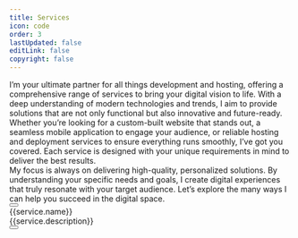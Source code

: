 ```yaml
---
title: Services
icon: code
order: 3
lastUpdated: false
editLink: false
copyright: false
---
```


<div class="flex flex-column gap-4 my-6">
  <div>I’m your ultimate partner for all things development and hosting, offering a comprehensive range of services to bring your digital vision to life. With a deep understanding of modern technologies and trends, I aim to provide solutions that are not only functional but also innovative and future-ready.
  </div>

  <div>
  Whether you’re looking for a custom-built website that stands out, a seamless mobile application to engage your audience, or reliable hosting and deployment services to ensure everything runs smoothly, I’ve got you covered. Each service is designed with your unique requirements in mind to deliver the best results.
  </div>

  <div>
  My focus is always on delivering high-quality, personalized solutions. By understanding your specific needs and goals, I create digital experiences that truly resonate with your target audience. Let’s explore the many ways I can help you succeed in the digital space.</div>
  <div>
        <a href="https://cal.com/stackseekers" size="large" color="deeppink" class="flex justify-content-center text-center no-underline mt-4"> 
            <Button label="Schedule Meeting" icon="pi pi-calendar-clock" severity="primary" />
        </a>
    </div>
</div>

<div class="grid my-4">
  <div class="surface-card shadow-1 m-2 p-4 col-12 border-round-2xl vp-feature-item" itemscope itemtype="https://schema.org/SoftwareApplication" v-for= "(service, index) in services" :id="service.code">
    <div class="text-4xl font-bold mb-4">
        <span itemprop="name">{{service.name}}</span>
    </div>
    <Image v-if="service.code" :src="`/img/service/${service.code}.jpeg`" class="" :alt="service.name" width="100%"/>
      <div class="mt-4 flex flex-column gap-2">
        <link itemprop="applicationCategory" :href="service.schema" />
        <div itemprop="name">{{service.description}}</div>
        <a href="mailto:jiwan.cse@gmail.com" size="large" color="deeppink" class="flex justify-content-center text-center no-underline mt-4"> 
          <Button label="Hire Now" icon="pi pi-briefcase" severity="primary" raised rounded />
        </a>
      </div>
  </div>
</div>

<script setup lang="ts">
const services = [
    {
        name: "Consulting and Support",
        code: "ConsultingAndTechnicalAdvisory",
        description: "Whether you're just starting your project or facing technical challenges, I'm here to provide expert guidance and support. I offer consulting services to help you make informed decisions and overcome any obstacles along the way."
    },
    {
        name: "Figma to Web",
        code: "FigmatoWeb",
        description: "Turn your Figma designs into fully functional, dynamic websites with my expertise. Leveraging the power of VueJS, ReactJS, and their robust ecosystems, I create innovative websites tailored precisely to your requirements. My solutions are fully customizable, ensuring they align perfectly with your vision, while remaining exceptionally lightweight for optimal performance."
    },
    {
        name: "E-commerce Solutions",
        code: "E-commerceSolutions",
        description: "I specialize in building robust e-commerce platforms that empower businesses to sell their products and services online effortlessly. My solutions are scalable, secure, and packed with advanced features to drive sales and boost customer satisfaction."
    },
    {
        name: "Custom Web Development",
        code: "CustomWebDevelopment",
        description: "I design responsive and visually stunning websites optimized for performance and user experience. Whether you need a simple landing page or a complex web application, I have the expertise to bring your vision to life."
    },
    {
        name: "API Development and Integration",
        code: "APIDevelopmentAndIntegration",
        description: "Need to integrate third-party services or develop custom APIs for your application? I specialize in creating RESTful APIs, enabling seamless communication between systems and enhancing your software's functionality"
    },    
    {
        name: "Mobile App Development",
        code: "mobileAppDevelopment",
        description: "I develop native and cross-platform mobile applications for iOS and Android that are intuitive, feature-rich, and designed to engage users. Whether you're targeting smartphones, tablets, or wearable devices, I have you covered."
    },
    {
        name: "CICD",
        code: "cicd",
        description: "I specialize in designing and optimizing CI/CD pipelines to streamline your software delivery process. Utilizing tools like Jenkins, GitLab CI, I automate builds, tests, and deployments for faster, more reliable releases. My expertise in scripting and Infrastructure as Code (IaC) enhances efficiency and scalability, allowing your development team to focus on innovation. Whether you're starting from scratch or refining existing workflows, I deliver tailored solutions that boost productivity and quality in your software projects."
    },
    {
        name: "Hosting",
        code: "hosting",
        description: "I offer comprehensive hosting services to ensure your applications run smoothly, securely, and efficiently. From setting up cloud infrastructure on AWS, Azure, or Google Cloud, to configuring and maintaining web servers, databases, and load balancers, I provide end-to-end solutions tailored to your needs. My expertise in containerization with Docker and orchestration with Kubernetes ensures scalable and resilient deployments. With a focus on uptime, security, and performance, I deliver hosting solutions that enable your business to thrive in the digital landscape."
    },
    {
        name: "Domain",
        code: "domain",
        description: "Registering a domain name is simple, but I can offer expert advice and assistance to make the process even easier. Need help choosing the right provider or transferring your domain to a new website? I'm here to guide you every step of the way."
    }
]
</script>
